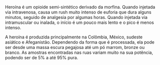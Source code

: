 Heroína é um opioide semi-sintético derivado da morfina. Quando injetada via intravenosa, causa um rush muito intenso de euforia que dura alguns minutos, seguido de analgesia por algumas horas. Quando injetada via intramuscular ou inalada, o início é um pouco mais lento e o pico é menos intenso.

A heroína é produzida principalmente na Colômbia, México, sudeste asiático e Afeganistão. Dependendo da forma que é processada, ela pode ser desde uma massa escura pegajosa até um pó marrom, bronze ou branco. As amostras encontradas nas ruas variam muito na sua potência, podendo ser de 5% a até 95% pura.